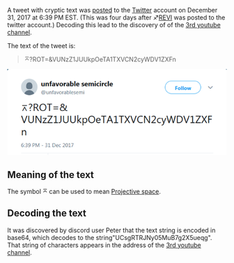 A tweet with cryptic text was
[posted](https://twitter.com/unfavorablesemi/status/947613244260343808)
to the [Twitter](Twitter "wikilink") account on December 31, 2017 at
6:39 PM EST. (This was four days after ♐[REVI](REVI "wikilink") was
posted to the twitter account.) Decoding this lead to the discovery of
of the [3rd youtube channel‎](3rd_youtube_channel‎ "wikilink").

The text of the tweet is:

> ⌅?ROT=\&VUNzZ1JUUkpOeTA1TXVCN2cyWDV1ZXFn

![NYE\_text\_tweet.png](NYE_text_tweet.png "NYE_text_tweet.png")

## Meaning of the text

The symbol ⌅ can be used to mean [Projective space](https://en.wikipedia.org/wiki/Projective_space).

## Decoding the text

It was discovered by discord user Peter that the text string is encoded
in base64, which decodes to the string"UCsgRTRJNy05MuB7g2X5ueqg". That
string of characters appears in the address of the [3rd youtube channel‎](3rd_youtube_channel‎ "wikilink").
